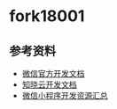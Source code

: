 # fork18001
## 参考资料
* [微信官方开发文档](https://developers.weixin.qq.com/miniprogram/dev/index.html)
* [知晓云开发文档](https://doc.minapp.com)
* [微信小程序开发资源汇总](https://github.com/justjavac/awesome-wechat-weapp)
